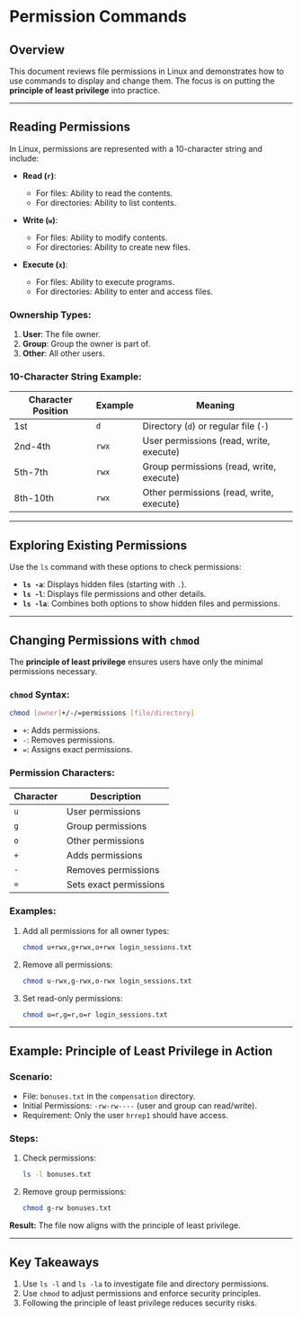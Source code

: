 
# Permission Commands

## Overview
This document reviews file permissions in Linux and demonstrates how to use commands to display and change them. The focus is on putting the **principle of least privilege** into practice.

---

## Reading Permissions
In Linux, permissions are represented with a 10-character string and include:

- **Read (`r`)**:
  - For files: Ability to read the contents.
  - For directories: Ability to list contents.

- **Write (`w`)**:
  - For files: Ability to modify contents.
  - For directories: Ability to create new files.

- **Execute (`x`)**:
  - For files: Ability to execute programs.
  - For directories: Ability to enter and access files.

### Ownership Types:
1. **User**: The file owner.
2. **Group**: Group the owner is part of.
3. **Other**: All other users.

### 10-Character String Example:
| Character Position | Example     | Meaning                                                |
|---------------------|-------------|--------------------------------------------------------|
| 1st                | `d`         | Directory (`d`) or regular file (`-`)                 |
| 2nd-4th            | `rwx`       | User permissions (read, write, execute)              |
| 5th-7th            | `rwx`       | Group permissions (read, write, execute)             |
| 8th-10th           | `rwx`       | Other permissions (read, write, execute)             |

---

## Exploring Existing Permissions

Use the `ls` command with these options to check permissions:
- **`ls -a`**: Displays hidden files (starting with `.`).
- **`ls -l`**: Displays file permissions and other details.
- **`ls -la`**: Combines both options to show hidden files and permissions.

---

## Changing Permissions with `chmod`

The **principle of least privilege** ensures users have only the minimal permissions necessary.

### `chmod` Syntax:
```bash
chmod [owner]+/-/=permissions [file/directory]
```
- `+`: Adds permissions.
- `-`: Removes permissions.
- `=`: Assigns exact permissions.

### Permission Characters:
| Character | Description                                       |
|-----------|---------------------------------------------------|
| `u`       | User permissions                                 |
| `g`       | Group permissions                                |
| `o`       | Other permissions                                |
| `+`       | Adds permissions                                 |
| `-`       | Removes permissions                              |
| `=`       | Sets exact permissions                           |

### Examples:
1. Add all permissions for all owner types:
   ```bash
   chmod u+rwx,g+rwx,o+rwx login_sessions.txt
   ```
2. Remove all permissions:
   ```bash
   chmod u-rwx,g-rwx,o-rwx login_sessions.txt
   ```
3. Set read-only permissions:
   ```bash
   chmod u=r,g=r,o=r login_sessions.txt
   ```

---

## Example: Principle of Least Privilege in Action

### Scenario:
- File: `bonuses.txt` in the `compensation` directory.
- Initial Permissions: `-rw-rw----` (user and group can read/write).
- Requirement: Only the user `hrrep1` should have access.

### Steps:
1. Check permissions:
   ```bash
   ls -l bonuses.txt
   ```
2. Remove group permissions:
   ```bash
   chmod g-rw bonuses.txt
   ```

**Result:** The file now aligns with the principle of least privilege.

---

## Key Takeaways
1. Use `ls -l` and `ls -la` to investigate file and directory permissions.
2. Use `chmod` to adjust permissions and enforce security principles.
3. Following the principle of least privilege reduces security risks.
